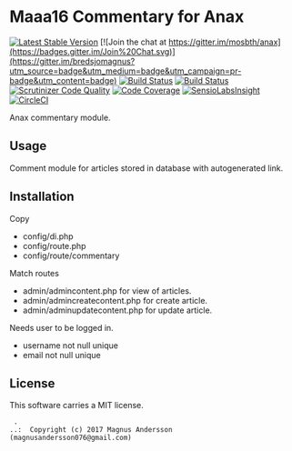 Maaa16 Commentary for Anax
==================================

[![Latest Stable Version](https://poser.pugx.org/maaa16/commentary/v/stable)](https://packagist.org/packages/maaa16/commentary)
[![Join the chat at https://gitter.im/mosbth/anax](https://badges.gitter.im/Join%20Chat.svg)](https://gitter.im/bredsjomagnus?utm_source=badge&utm_medium=badge&utm_campaign=pr-badge&utm_content=badge)
[![Build Status](https://travis-ci.org/bredsjomagnus/commentary.svg?branch=master)](https://travis-ci.org/bredsjomagnus/commentary)
[![Build Status](https://scrutinizer-ci.com/g/bredsjomagnus/commentary/badges/build.png?b=master)](https://scrutinizer-ci.com/g/bredsjomagnus/commentary/build-status/master)
[![Scrutinizer Code Quality](https://scrutinizer-ci.com/g/bredsjomagnus/commentary/badges/quality-score.png?b=master)](https://scrutinizer-ci.com/g/bredsjomagnus/commentary/?branch=master)
[![Code Coverage](https://scrutinizer-ci.com/g/bredsjomagnus/commentary/badges/coverage.png?b=master)](https://scrutinizer-ci.com/g/bredsjomagnus/commentary/?branch=master)
[![SensioLabsInsight](https://insight.sensiolabs.com/projects/d831fd4c-b7c6-4ff0-9a83-102440af8929/mini.png)](https://insight.sensiolabs.com/projects/d831fd4c-b7c6-4ff0-9a83-102440af8929)
[![CircleCI](https://circleci.com/gh/bredsjomagnus/commentary.svg?style=svg)](https://circleci.com/gh/bredsjomagnus/commentary)
<!-- [![Latest Stable Version](https://poser.pugx.org/anax/mall/v/stable)](https://packagist.org/packages/anax/mall)
[![Join the chat at https://gitter.im/mosbth/anax](https://badges.gitter.im/Join%20Chat.svg)](https://gitter.im/canax?utm_source=badg$ -->

<!-- [![CircleCI](https://circleci.com/gh/canax/mall.svg?style=svg)](https://circleci.com/gh/canax/mall)
[![Build Status](https://scrutinizer-ci.com/g/canax/mall/badges/build.png?b=master)](https://scrutinizer-ci.com/g/canax/mall/build-st$
[![Scrutinizer Code Quality](https://scrutinizer-ci.com/g/canax/mall/badges/quality-score.png?b=master)](https://scrutinizer-ci.com/g$
[![Code Coverage](https://scrutinizer-ci.com/g/canax/mall/badges/coverage.png?b=master)](https://scrutinizer-ci.com/g/canax/mall/?bra$
[![SensioLabsInsight](https://insight.sensiolabs.com/projects/d831fd4c-b7c6-4ff0-9a83-102440af8929/mini.png)](https://insight.sensiol$ -->



Anax commentary module.



Usage
------------------

Comment module for articles stored in database with autogenerated link.

Installation
----------------
Copy
- config/di.php
- config/route.php
- config/route/commentary

Match routes
- admin/admincontent.php for view of articles.
- admin/admincreatecontent.php for create article.
- admin/adminupdatecontent.php for update article.

Needs user to be logged in.
- username not null unique
- email not null unique

License
------------------

This software carries a MIT license.



```
 .  
..:  Copyright (c) 2017 Magnus Andersson (magnusandersson076@gmail.com)
```

